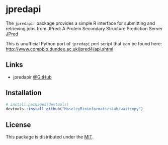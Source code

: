 # jpredapi

The `jpredapir` package provides a simple R interface for submitting
and retrieving jobs from JPred: A Protein Secondary Structure Prediction Server
[JPred](http://www.compbio.dundee.ac.uk/jpred/)

This is unofficial Python port of `jpredapi` perl script that can be found here:
http://www.compbio.dundee.ac.uk/jpred4/api.shtml


## Links

   * jpredapir [@GitHub](https://github.com/MoseleyBioinformaticsLab/jpredapir)


## Installation

``` R
# install.packages(devtools)
devtools::install_github("MoseleyBioinformaticsLab/waitcopy")
```

## License

This package is distributed under the [MIT](https://choosealicense.com/licenses/mit).
